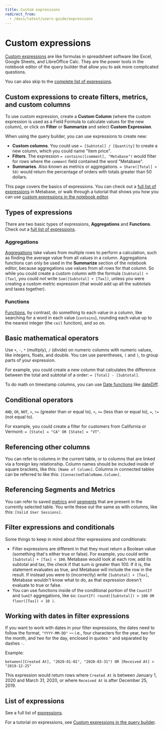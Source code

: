 ```yaml
---
title: Custom expressions
redirect_from:
  - /docs/latest/users-guide/expressions
---
```


# Custom expressions

[Custom expressions][expression-list] are like formulas in spreadsheet software like Excel, Google Sheets, and LibreOffice Calc. They are the power tools in the notebook editor of the query builder that allow you to ask more complicated questions.

You can also skip to the [complete list of expressions][expression-list].

## Custom expressions to create filters, metrics, and custom columns

To use custom expression, create a **Custom Column** (where the custom expression is used as a Field Formula to calculate values for the new column), or click on **Filter** or **Summarize** and select **Custom Expression**.

When using the query builder, you can use expressions to create new:

- **Custom columns**. You could use `= [Subtotal] / [Quantity]` to create a new column, which you could name "Item price".
- **Filters**. The expression `= contains([comment], "Metabase")` would filter for rows where the `comment` field contained the word "Metabase".
- **Summaries**. Also known as metrics or aggregations. `= Share([Total] > 50)` would return the percentage of orders with totals greater than 50 dollars.

This page covers the basics of expressions. You can check out a [full list of expressions][expression-list] in Metabase, or walk through a tutorial that shows you how you can use [custom expressions in the notebook editor][custom-expressions].

## Types of expressions

There are two basic types of expressions, **Aggregations** and **Functions**. Check out a [full list of expressions][expression-list].

### Aggregations

[Aggregations][aggregations] take values from multiple rows to perform a calculation, such as finding the average value from all values in a column. Aggregations functions can only be used in the **Summarize** section of the notebook editor, because aggregations use values from all rows for that column. So while you could create a custom column with the formula `[Subtotal] + [Tax]`, you could _not_ write `Sum([Subtotal] + [Tax])`, unless you were creating a custom metric expression (that would add up all the subtotals and taxes together).

### Functions

[Functions][functions], by contrast, do something to each value in a column, like searching for a word in each value (`contains`), rounding each value up to the nearest integer (the `ceil` function), and so on.

## Basic mathematical operators

Use `+`, `-`, `*` (multiply), `/` (divide) on numeric columns with numeric values, like integers, floats, and double. You can use parentheses, `(` and `)`, to group parts of your expression.

For example, you could create a new column that calculates the difference between the total and subtotal of a order: `= [Total] - [Subtotal]`.

To do math on timestamp columns, you can use [Date functions](expressions-list.md#date-functions) like [dateDiff](./expressions/datetimediff.md).

## Conditional operators

`AND`, `OR`, `NOT`, `>`, `>=` (greater than or equal to), `<`, `<=` (less than or equal to), `=`, `!=` (not equal to).

For example, you could create a filter for customers from California or Vermont: `= [State] = "CA" OR [State] = "VT"`.

## Referencing other columns

You can refer to columns in the current table, or to columns that are linked via a foreign key relationship. Column names should be included inside of square brackets, like this: `[Name of Column]`. Columns in connected tables can be referred to like this: `[ConnectedTableName.Column]`.

## Referencing Segments and Metrics

You can refer to saved [metrics](../../data-modeling/metrics.md) and [segments](../../data-modeling/segments.md) that are present in the currently selected table. You write these out the same as with columns, like this: `[Valid User Sessions]`.

## Filter expressions and conditionals

Some things to keep in mind about filter expressions and conditionals:

- Filter expressions are different in that they must return a Boolean value (something that's either true or false). For example, you could write `[Subtotal] + [Tax] < 100`. Metabase would look at each row, add its subtotal and tax, the check if that sum is greater than 100. If it is, the statement evaluates as true, and Metabase will include the row in the result. If instead you were to (incorrectly) write `[Subtotal] + [Tax]`, Metabase wouldn't know what to do, as that expression doesn't evaluate to true or false.
- You can use functions inside of the conditional portion of the `CountIf` and `SumIf` aggregations, like so: `CountIf( round([Subtotal]) > 100 OR floor([Tax]) < 10 )`.

## Working with dates in filter expressions

If you want to work with dates in your filter expressions, the dates need to follow the format, `"YYYY-MM-DD"` — i.e., four characters for the year, two for the month, and two for the day, enclosed in quotes `"` and separated by dashes `-`.

Example:

`between([Created At], "2020-01-01", "2020-03-31") OR [Received At] > "2019-12-25"`

This expression would return rows where `Created At` is between January 1, 2020 and March 31, 2020, or where `Received At` is after December 25, 2019.

## List of expressions

See a full list of [expressions][expression-list].

For a tutorial on expressions, see [Custom expressions in the query builder][custom-expressions].

[aggregations]: ./expressions-list.md#aggregations
[custom-expressions]: https://www.metabase.com/learn/metabase-basics/querying-and-dashboards/questions/custom-expressions
[expression-list]: ./expressions-list.md
[functions]: ./expressions-list.md#functions
